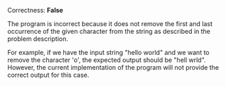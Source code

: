 Correctness: **False**

The program is incorrect because it does not remove the first and last occurrence of the given character from the string as described in the problem description. 

For example, if we have the input string "hello world" and we want to remove the character 'o', the expected output should be "hell wrld". However, the current implementation of the program will not provide the correct output for this case.